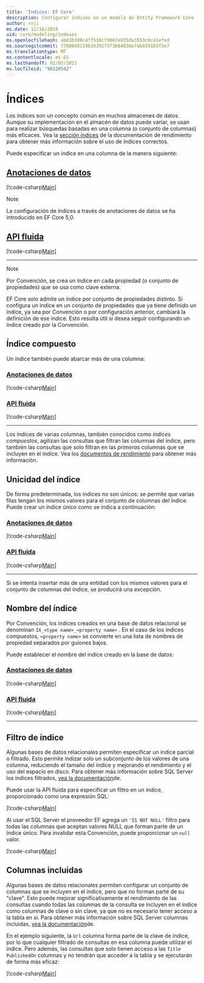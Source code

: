 ```yaml
---
title: 'Índices: EF Core'
description: Configurar índices en un modelo de Entity Framework Core
author: roji
ms.date: 12/16/2019
uid: core/modeling/indexes
ms.openlocfilehash: ab81b108c4ff518cf98b7e835da3553c0c41efed
ms.sourcegitcommit: 7700840119b1639275f3b64836e7abb59103f2e7
ms.translationtype: MT
ms.contentlocale: es-ES
ms.lasthandoff: 02/05/2021
ms.locfileid: "98128542"
---
```

# <a name="indexes"></a>Índices

Los índices son un concepto común en muchos almacenes de datos. Aunque su implementación en el almacén de datos puede variar, se usan para realizar búsquedas basadas en una columna (o conjunto de columnas) más eficaces. Vea la [sección índices](xref:core/performance/efficient-querying#use-indexes-properly) de la documentación de rendimiento para obtener más información sobre el uso de índices correctos.

Puede especificar un índice en una columna de la manera siguiente:

## <a name="data-annotations"></a>[Anotaciones de datos](#tab/data-annotations)

[!code-csharp[Main](../../../samples/core/Modeling/DataAnnotations/Index.cs?name=Index&highlight=1)]

> [!NOTE]
> La configuración de índices a través de anotaciones de datos se ha introducido en EF Core 5,0.

## <a name="fluent-api"></a>[API fluida](#tab/fluent-api)

[!code-csharp[Main](../../../samples/core/Modeling/FluentAPI/Index.cs?name=Index&highlight=4)]

***

> [!NOTE]
> Por Convención, se crea un índice en cada propiedad (o conjunto de propiedades) que se usa como clave externa.
>
> EF Core solo admite un índice por conjunto de propiedades distinto. Si configura un índice en un conjunto de propiedades que ya tiene definido un índice, ya sea por Convención o por configuración anterior, cambiará la definición de ese índice. Esto resulta útil si desea seguir configurando un índice creado por la Convención.

## <a name="composite-index"></a>Índice compuesto

Un índice también puede abarcar más de una columna:

### <a name="data-annotations"></a>[Anotaciones de datos](#tab/data-annotations)

[!code-csharp[Main](../../../samples/core/Modeling/DataAnnotations/IndexComposite.cs?name=Composite&highlight=1)]

### <a name="fluent-api"></a>[API fluida](#tab/fluent-api)

[!code-csharp[Main](../../../samples/core/Modeling/FluentAPI/IndexComposite.cs?name=Composite&highlight=4)]

***

Los índices de varias columnas, también conocidos como *índices compuestos*, agilizan las consultas que filtran las columnas del índice, pero también las consultas que solo filtran en las *primeras* columnas que se incluyen en el índice. Vea los [documentos de rendimiento](xref:core/performance/efficient-querying#use-indexes-properly) para obtener más información.

## <a name="index-uniqueness"></a>Unicidad del índice

De forma predeterminada, los índices no son únicos: se permite que varias filas tengan los mismos valores para el conjunto de columnas del índice. Puede crear un índice único como se indica a continuación:

### <a name="data-annotations"></a>[Anotaciones de datos](#tab/data-annotations)

[!code-csharp[Main](../../../samples/core/Modeling/DataAnnotations/IndexUnique.cs?name=IndexUnique&highlight=1)]

### <a name="fluent-api"></a>[API fluida](#tab/fluent-api)

[!code-csharp[Main](../../../samples/core/Modeling/FluentAPI/IndexUnique.cs?name=IndexUnique&highlight=5)]

***

Si se intenta insertar más de una entidad con los mismos valores para el conjunto de columnas del índice, se producirá una excepción.

## <a name="index-name"></a>Nombre del índice

Por Convención, los índices creados en una base de datos relacional se denominan `IX_<type name>_<property name>` . En el caso de los índices compuestos, `<property name>` se convierte en una lista de nombres de propiedad separados por guiones bajos.

Puede establecer el nombre del índice creado en la base de datos:

### <a name="data-annotations"></a>[Anotaciones de datos](#tab/data-annotations)

[!code-csharp[Main](../../../samples/core/Modeling/DataAnnotations/IndexName.cs?name=IndexName&highlight=1)]

### <a name="fluent-api"></a>[API fluida](#tab/fluent-api)

[!code-csharp[Main](../../../samples/core/Modeling/FluentAPI/IndexName.cs?name=IndexName&highlight=5)]

***

## <a name="index-filter"></a>Filtro de índice

Algunas bases de datos relacionales permiten especificar un índice parcial o filtrado. Esto permite indizar solo un subconjunto de los valores de una columna, reduciendo el tamaño del índice y mejorando el rendimiento y el uso del espacio en disco. Para obtener más información sobre SQL Server los índices filtrados, [vea la documentación](/sql/relational-databases/indexes/create-filtered-indexes)de.

Puede usar la API fluida para especificar un filtro en un índice, proporcionado como una expresión SQL:

[!code-csharp[Main](../../../samples/core/Modeling/FluentAPI/IndexFilter.cs?name=IndexFilter&highlight=5)]

Al usar el SQL Server el proveedor EF agrega un `'IS NOT NULL'` filtro para todas las columnas que aceptan valores NULL que forman parte de un índice único. Para invalidar esta Convención, puede proporcionar un `null` valor.

[!code-csharp[Main](../../../samples/core/Modeling/FluentAPI/IndexNoFilter.cs?name=IndexNoFilter&highlight=6)]

## <a name="included-columns"></a>Columnas incluidas

Algunas bases de datos relacionales permiten configurar un conjunto de columnas que se incluyen en el índice, pero que no forman parte de su "clave". Esto puede mejorar significativamente el rendimiento de las consultas cuando todas las columnas de la consulta se incluyen en el índice como columnas de clave o sin clave, ya que no es necesario tener acceso a la tabla en sí. Para obtener más información sobre SQL Server columnas incluidas, [vea la documentación](/sql/relational-databases/indexes/create-indexes-with-included-columns)de.

En el ejemplo siguiente, la `Url` columna forma parte de la clave de índice, por lo que cualquier filtrado de consultas en esa columna puede utilizar el índice. Pero además, las consultas que solo tienen acceso a las `Title` `PublishedOn` columnas y no tendrán que acceder a la tabla y se ejecutarán de forma más eficaz:

[!code-csharp[Main](../../../samples/core/Modeling/FluentAPI/IndexInclude.cs?name=IndexInclude&highlight=5-9)]
